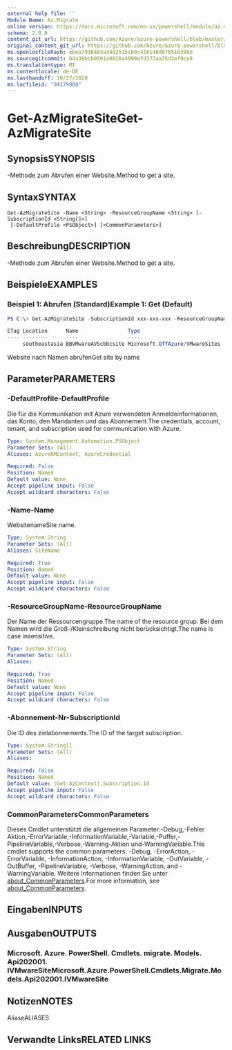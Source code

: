 ```yaml
---
external help file: ''
Module Name: Az.Migrate
online version: https://docs.microsoft.com/en-us/powershell/module/az.migrate/get-azmigratesite
schema: 2.0.0
content_git_url: https://github.com/Azure/azure-powershell/blob/master/src/Migrate/help/Get-AzMigrateSite.md
original_content_git_url: https://github.com/Azure/azure-powershell/blob/master/src/Migrate/help/Get-AzMigrateSite.md
ms.openlocfilehash: ebea7936483a34d2515c69c416146d07651b396b
ms.sourcegitcommit: b4a38bcb0501a9016a4998efd377aa75d3ef9ce8
ms.translationtype: MT
ms.contentlocale: de-DE
ms.lasthandoff: 10/27/2020
ms.locfileid: "94179080"
---
```

# <span data-ttu-id="ec341-101">Get-AzMigrateSite</span><span class="sxs-lookup"><span data-stu-id="ec341-101">Get-AzMigrateSite</span></span>

## <span data-ttu-id="ec341-102">Synopsis</span><span class="sxs-lookup"><span data-stu-id="ec341-102">SYNOPSIS</span></span>
<span data-ttu-id="ec341-103">-Methode zum Abrufen einer Website.</span><span class="sxs-lookup"><span data-stu-id="ec341-103">Method to get a site.</span></span>

## <span data-ttu-id="ec341-104">Syntax</span><span class="sxs-lookup"><span data-stu-id="ec341-104">SYNTAX</span></span>

```
Get-AzMigrateSite -Name <String> -ResourceGroupName <String> [-SubscriptionId <String[]>]
 [-DefaultProfile <PSObject>] [<CommonParameters>]
```

## <span data-ttu-id="ec341-105">Beschreibung</span><span class="sxs-lookup"><span data-stu-id="ec341-105">DESCRIPTION</span></span>
<span data-ttu-id="ec341-106">-Methode zum Abrufen einer Website.</span><span class="sxs-lookup"><span data-stu-id="ec341-106">Method to get a site.</span></span>

## <span data-ttu-id="ec341-107">Beispiele</span><span class="sxs-lookup"><span data-stu-id="ec341-107">EXAMPLES</span></span>

### <span data-ttu-id="ec341-108">Beispiel 1: Abrufen (Standard)</span><span class="sxs-lookup"><span data-stu-id="ec341-108">Example 1: Get (Default)</span></span>
```powershell
PS C:\> Get-AzMigrateSite -SubscriptionId xxx-xxx-xxx -ResourceGroupName BugBashAVSVMware -SiteName BBVMwareAVScbbcsite

ETag Location      Name                Type
---- --------      ----                ----
     southeastasia BBVMwareAVScbbcsite Microsoft.OffAzure/VMwareSites

```

<span data-ttu-id="ec341-109">Website nach Namen abrufen</span><span class="sxs-lookup"><span data-stu-id="ec341-109">Get site by name</span></span>

## <span data-ttu-id="ec341-110">Parameter</span><span class="sxs-lookup"><span data-stu-id="ec341-110">PARAMETERS</span></span>

### <span data-ttu-id="ec341-111">-DefaultProfile</span><span class="sxs-lookup"><span data-stu-id="ec341-111">-DefaultProfile</span></span>
<span data-ttu-id="ec341-112">Die für die Kommunikation mit Azure verwendeten Anmeldeinformationen, das Konto, den Mandanten und das Abonnement.</span><span class="sxs-lookup"><span data-stu-id="ec341-112">The credentials, account, tenant, and subscription used for communication with Azure.</span></span>

```yaml
Type: System.Management.Automation.PSObject
Parameter Sets: (All)
Aliases: AzureRMContext, AzureCredential

Required: False
Position: Named
Default value: None
Accept pipeline input: False
Accept wildcard characters: False
```

### <span data-ttu-id="ec341-113">-Name</span><span class="sxs-lookup"><span data-stu-id="ec341-113">-Name</span></span>
<span data-ttu-id="ec341-114">Websitename</span><span class="sxs-lookup"><span data-stu-id="ec341-114">Site name.</span></span>

```yaml
Type: System.String
Parameter Sets: (All)
Aliases: SiteName

Required: True
Position: Named
Default value: None
Accept pipeline input: False
Accept wildcard characters: False
```

### <span data-ttu-id="ec341-115">-ResourceGroupName</span><span class="sxs-lookup"><span data-stu-id="ec341-115">-ResourceGroupName</span></span>
<span data-ttu-id="ec341-116">Der Name der Ressourcengruppe.</span><span class="sxs-lookup"><span data-stu-id="ec341-116">The name of the resource group.</span></span>
<span data-ttu-id="ec341-117">Bei dem Namen wird die Groß-/Kleinschreibung nicht berücksichtigt.</span><span class="sxs-lookup"><span data-stu-id="ec341-117">The name is case insensitive.</span></span>

```yaml
Type: System.String
Parameter Sets: (All)
Aliases:

Required: True
Position: Named
Default value: None
Accept pipeline input: False
Accept wildcard characters: False
```

### <span data-ttu-id="ec341-118">-Abonnement-Nr</span><span class="sxs-lookup"><span data-stu-id="ec341-118">-SubscriptionId</span></span>
<span data-ttu-id="ec341-119">Die ID des zielabonnements.</span><span class="sxs-lookup"><span data-stu-id="ec341-119">The ID of the target subscription.</span></span>

```yaml
Type: System.String[]
Parameter Sets: (All)
Aliases:

Required: False
Position: Named
Default value: (Get-AzContext).Subscription.Id
Accept pipeline input: False
Accept wildcard characters: False
```

### <span data-ttu-id="ec341-120">CommonParameters</span><span class="sxs-lookup"><span data-stu-id="ec341-120">CommonParameters</span></span>
<span data-ttu-id="ec341-121">Dieses Cmdlet unterstützt die allgemeinen Parameter:-Debug,-Fehler Aktion,-ErrorVariable,-InformationVariable,-Variable,-Puffer,-PipelineVariable,-Verbose,-Warning-Aktion und-WarningVariable.</span><span class="sxs-lookup"><span data-stu-id="ec341-121">This cmdlet supports the common parameters: -Debug, -ErrorAction, -ErrorVariable, -InformationAction, -InformationVariable, -OutVariable, -OutBuffer, -PipelineVariable, -Verbose, -WarningAction, and -WarningVariable.</span></span> <span data-ttu-id="ec341-122">Weitere Informationen finden Sie unter [about_CommonParameters](http://go.microsoft.com/fwlink/?LinkID=113216).</span><span class="sxs-lookup"><span data-stu-id="ec341-122">For more information, see [about_CommonParameters](http://go.microsoft.com/fwlink/?LinkID=113216).</span></span>

## <span data-ttu-id="ec341-123">Eingaben</span><span class="sxs-lookup"><span data-stu-id="ec341-123">INPUTS</span></span>

## <span data-ttu-id="ec341-124">Ausgaben</span><span class="sxs-lookup"><span data-stu-id="ec341-124">OUTPUTS</span></span>

### <span data-ttu-id="ec341-125">Microsoft. Azure. PowerShell. Cmdlets. migrate. Models. Api202001. IVMwareSite</span><span class="sxs-lookup"><span data-stu-id="ec341-125">Microsoft.Azure.PowerShell.Cmdlets.Migrate.Models.Api202001.IVMwareSite</span></span>

## <span data-ttu-id="ec341-126">Notizen</span><span class="sxs-lookup"><span data-stu-id="ec341-126">NOTES</span></span>

<span data-ttu-id="ec341-127">Aliase</span><span class="sxs-lookup"><span data-stu-id="ec341-127">ALIASES</span></span>

## <span data-ttu-id="ec341-128">Verwandte Links</span><span class="sxs-lookup"><span data-stu-id="ec341-128">RELATED LINKS</span></span>

